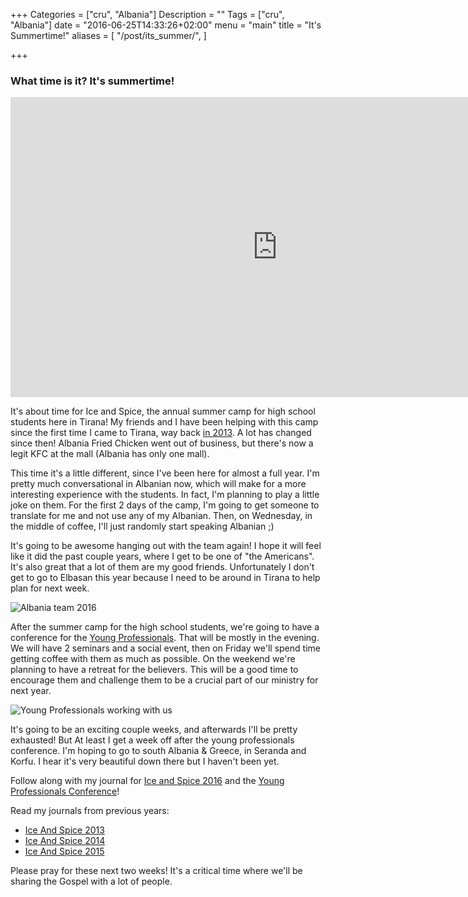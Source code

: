 +++
Categories = ["cru", "Albania"]
Description = ""
Tags = ["cru", "Albania"]
date = "2016-06-25T14:33:26+02:00"
menu = "main"
title = "It's Summertime!"
aliases = [
  "/post/its_summer/",
]

+++

### What time is it? It's summertime!

<iframe width="854" height="480" src="https://www.youtube.com/embed/x42aPmtnVDg" frameborder="0" allowfullscreen></iframe>

It's about time for Ice and Spice, the annual summer camp for high school students here in Tirana!  My friends and I have been helping with this camp since the first time I came to Tirana, way back [in 2013](/albania/2013/).  A lot has changed since then!  Albania Fried Chicken went out of business, but there's now a legit KFC at the mall (Albania has only one mall).

This time it's a little different, since I've been here for almost a full year.  I'm pretty much conversational in Albanian now, which will make for a more interesting experience with the students.  In fact, I'm planning to play a little joke on them.  For the first 2 days of the camp, I'm going to get someone to translate for me and not use any of my Albanian.  Then, on Wednesday, in the middle of coffee, I'll just randomly start speaking Albanian ;)

It's going to be awesome hanging out with the team again! I hope it will feel like it did the past couple years, where I get to be one of "the Americans".  It's also great that a lot of them are my good friends.  Unfortunately I don't get to go to Elbasan this year because I need to be around in Tirana to help plan for next week.

![Albania team 2016](/images/albania/2016/2016_team.640x.jpg)

After the summer camp for the high school students, we're going to have a conference for the [Young Professionals](/albania/2016_YoungProfessionals/).  That will be mostly in the evening.  We will have 2 seminars and a social event, then on Friday we'll spend time getting coffee with them as much as possible.  On the weekend we're planning to have a retreat for the believers.  This will be a good time to encourage them and challenge them to be a crucial part of our ministry for next year.

![Young Professionals working with us](/images/albania/2016/yp_committe.640x.jpg)

It's going to be an exciting couple weeks, and afterwards I'll be pretty exhausted!  But At least I get a week off after the young professionals conference.  I'm hoping to go to south Albania & Greece, in Seranda and Korfu.  I hear it's very beautiful down there but I haven't been yet.

Follow along with my journal for [Ice and Spice 2016](/albania/2016_IceAndSpice/) and the [Young Professionals Conference](/albania/2016_YoungProfessionals/)!

Read my journals from previous years:  

* [Ice And Spice 2013](/albania/2013/)
* [Ice And Spice 2014](/albania/2014/)
* [Ice And Spice 2015](/albania/2015/)

Please pray for these next two weeks!  It's a critical time where we'll be sharing the Gospel with a lot of people.
